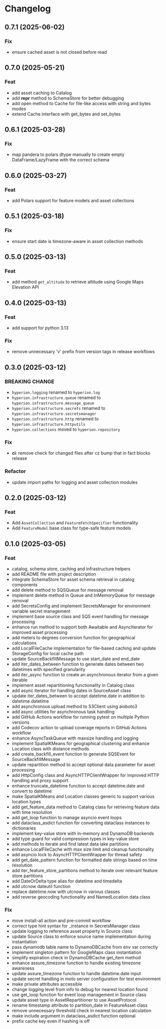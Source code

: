 # Changelog

## 0.7.1 (2025-06-02)

### Fix

- ensure cached asset is not closed before read

## 0.7.0 (2025-05-21)

### Feat

- add asset caching to Catalog
- add __repr__ method to SchemaStore for better debugging
- add open method to Cache for file-like access with string and bytes modes
- extend Cache interface with get_bytes and set_bytes

## 0.6.1 (2025-03-28)

### Fix

- map pandera to polars dtype manually to create empty DataFrame/LazyFrame with the correct schema

## 0.6.0 (2025-03-27)

### Feat

- add Polars support for feature models and asset collections

## 0.5.1 (2025-03-18)

### Fix

- ensure start date is timezone-aware in asset collection methods

## 0.5.0 (2025-03-13)

### Feat

- add method `get_altitude` to retrieve altitude using Google Maps Elevation API

## 0.4.0 (2025-03-13)

### Feat

- add support for python 3.13

### Fix

- remove unnecessary 'v' prefix from version tags in release workflows

## 0.3.0 (2025-03-12)

### BREAKING CHANGE

- `hyperion.logging` renamed to `hyperion.log`
- `hyperion.infrastructure.queue` renamed to `hyperion.infrastructure.message_queue`
- `hyperion.infrastructure.secrets` renamed to `hyperion.infrastructure.secretsmanager`
- `hyperion.infrastructure.http` renamed to `hyperion.infrastructure.httputils`
- `hyperion.collections` moved to `hyperion.repository`

### Fix

- **ci**: remove check for changed files after cz bump that in fact blocks release

### Refactor

- update import paths for logging and asset collection modules

## 0.2.0 (2025-03-12)

### Feat

- Add `AssetCollection` and `FeatureFetchSpecifier` functionality
- Add `FeatureModel` base class for type-safe feature models

## 0.1.0 (2025-03-05)

### Feat

- catalog, schema store, caching and infrastructure helpers
- add README file with project description
- integrate SchemaStore for asset schema retrieval in catalog components
- add delete method to SQSQueue for message removal
- implement delete method in Queue and InMemoryQueue for message removal
- add SecretsConfig and implement SecretsManager for environment variable secret management
- implement base source class and SQS event handling for message processing
- enhance run method to support both Awaitable and AsyncIterator for improved asset processing
- add meters to degrees conversion function for geographical calculations
- add LocalFileCache implementation for file-based caching and update StorageConfig for local cache path
- update SourceBackfillMessage to use start_date and end_date
- add iter_dates_between function to generate dates between two datetimes with specified granularity
- add iter_async function to create an asynchronous iterator from a given iterable
- implement asset repartitioning functionality in Catalog class
- add async iterator for handling dates in SourceAsset class
- update iter_dates_between to accept datetime.date in addition to datetime.datetime
- add asynchronous upload method to S3Client using aioboto3
- add async utilities for asynchronous task handling
- add GitHub Actions workflow for running pytest on multiple Python versions
- add Codecov action to upload coverage reports in GitHub Actions workflow
- enhance AsyncTaskQueue with maxsize handling and logging
- implement SpatialKMeans for geographical clustering and enhance Location class with distance methods
- add create_backfill_event function to generate SQSEvent for SourceBackfillMessage
- update repartition method to accept optional data parameter for asset processing
- add HttpConfig class and AsyncHTTPClientWrapper for improved HTTP handling and proxy support
- enhance truncate_datetime function to accept datetime.date and convert to datetime
- make SpatialKMeans and Location classes generic to support various location types
- add get_feature_data method to Catalog class for retrieving feature data with time resolution
- add get_loop function to manage asyncio event loops
- add dataclass_asdict function for converting dataclass instances to dictionaries
- implement key-value store with in-memory and DynamoDB backends
- add type guard for valid compression types in key-value store
- add methods to iterate and find latest data lake partitions
- enhance LocalFileCache with max size limit and cleanup functionality
- add asyncio lock to AsyncHTTPClientWrapper for thread safety
- add get_date_pattern function for formatted date strings based on time resolution
- add iter_feature_store_partitions method to iterate over relevant feature store partitions
- add DateOrDelta type alias for datetime and timedelta
- add utcnow dateutil function
- replace datetime.now with utcnow in various classes
- add reverse geocoding functionality and NamedLocation data class

### Fix

- move install-all action and pre-commit workflow
- correct type hint syntax for _instance in SecretsManager class
- update logging to reference asset property in Source class
- update Source class to enforce source name implementation during instantiation
- pass dynamodb table name to DynamoDBCache from env var correctly
- implement singleton pattern for GoogleMaps class instantiation
- simplify expiration check in DynamoDBCache get_item method
- enhance assure_timezone function to handle existing timezone awareness
- update assure_timezone function to handle datetime.date input
- update secret handling in moto server configuration for test environment
- make private attributes accessible
- change logging level from info to debug for nearest location found
- use get_loop function for event loop management in Source class
- update asset type in AssetRepartitioner to use AssetProtocol
- rename timestamp attribute to partition_date in FeatureAsset class
- remove unnecessary threshold check in nearest location calculation
- make include argument in dataclass_asdict function optional
- prefix cache key even if hashing is off
